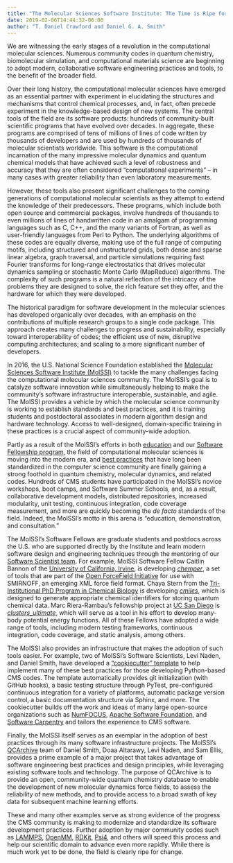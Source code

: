 ```yaml
---
title: "The Molecular Sciences Software Institute: The Time is Ripe for Change"
date: 2019-02-06T14:44:32-06:00
author: "T. Daniel Crawford and Daniel G. A. Smith"
---
```



We are witnessing the early stages of a revolution in the computational molecular sciences.  Numerous community codes in quantum chemistry, biomolecular simulation, and computational materials science are beginning to adopt modern, collaborative software engineering practices and tools, to the benefit of the broader field.

Over their long history, the computational molecular sciences have emerged as an essential partner with experiment in elucidating the structures and mechanisms that control chemical processes, and, in fact, often precede experiment in the knowledge-based design of new systems. The central tools of the field are its software products: hundreds of community-built scientific programs that have evolved over decades. In aggregate, these programs are comprised of tens of millions of lines of code written by thousands of developers and are used by hundreds of thousands of molecular scientists worldwide.  This software is the computational incarnation of the many impressive molecular dynamics and quantum chemical models that have achieved such a level of robustness and accuracy that they are often considered “computational experiments” – in many cases with greater reliability than even laboratory measurements.

However, these tools also present significant challenges to the coming generations of computational molecular scientists as they attempt to extend the knowledge of their predecessors.  These programs, which include both open source and commercial packages, involve hundreds of thousands to even millions of lines of handwritten code in an amalgam of programming languages such as C, C++, and the many variants of Fortran, as well as user-friendly languages from Perl to Python. The underlying algorithms of these codes are equally diverse, making use of the full range of computing motifs, including structured and unstructured grids, both dense and sparse linear algebra, graph traversal, and particle simulations requiring fast Fourier transforms for long-range electrostatics that drives molecular dynamics sampling or stochastic Monte Carlo (MapReduce) algorithms.  The complexity of such programs is a natural reflection of the intricacy of the problems they are designed to solve, the rich feature set they offer, and the hardware for which they were developed.

The historical paradigm for software development in the molecular sciences has developed organically over decades, with an emphasis on the contributions of multiple research groups to a single code package. This approach creates many challenges to progress and sustainability, especially toward interoperability of codes; the efficient use of new, disruptive computing architectures; and scaling to a more significant number of developers.

In 2016, the U.S. National Science Foundation established the [Molecular Sciences Software Institute (MolSSI)](https://molssi.org/) to tackle the many challenges facing the computational molecular sciences community.  The MolSSI’s goal is to catalyze software innovation while simultaneously helping to make the community’s software infrastructure interoperable, sustainable, and agile. The MolSSI provides a vehicle by which the molecular science community is working to establish standards and best practices, and it is training students and postdoctoral associates in modern algorithm design and hardware technology.  Access to well-designed, domain-specific training in these practices is a crucial aspect of community-wide adoption.  

Partly as a result of the MolSSI’s efforts in both [education](https://molssi.org/education/education-mission-statement/) and our [Software Fellowship program](https://molssi.org/the-molssi-software-fellowship-program/), the field of computational molecular sciences is moving into the modern era, and [best practices](https://molssi.org/education/best-practices/) that have long been standardized in the computer science community are finally gaining a strong foothold in quantum chemistry, molecular dynamics, and related codes.  Hundreds of CMS students have participated in the MolSSI’s novice workshops, boot camps, and Software Summer Schools, and, as a result, collaborative development models, distributed repositories, increased modularity, unit testing, continuous integration, code coverage measurement, and more are quickly becoming the *de facto* standards of the field. Indeed, the MolSSI’s motto in this arena is “education, demonstration, and consultation.”

The MolSSI’s Software Fellows are graduate students and postdocs across the U.S. who are supported directly by the Institute and learn modern software design and engineering techniques through the mentoring of our [Software Scientist team](https://molssi.org/molssi-software-scientists/).  For example, MolSSI Software Fellow Caitlin Bannon of the [University of California, Irvine](https://mobleylab.org/), is developing *[chemper](https://github.com/MobleyLab/chemper)*, a set of tools that are part of the [Open ForceField Initiative](http://openforcefield.org/) for use with SMIRNOFF, an emerging XML force field format.  Chaya Stern from the [Tri-Institutional PhD Program in Chemical Biology](http://chembio.triiprograms.org/) is developing *[cmiles](https://github.com/openforcefield/cmiles)*, which is designed to generate appropriate chemical identifiers for storing quantum chemical data.   Marc Riera-Rambau’s fellowship project at [UC San Diego](http://paesanigroup.ucsd.edu/) is *[clusters_ultimate](https://github.com/paesanilab/clusters_ultimate)*, which will serve as a tool in his effort to develop many-body potential energy functions.  All of these Fellows have adopted a wide range of tools, including modern testing frameworks, continuous integration, code coverage,  and static analysis, among others.  

The MolSSI also provides an infrastructure that makes the adoption of such tools easier.  For example, two of MolSSI’s Software Scientists, Levi Naden, and Daniel Smith, have developed a [“cookiecutter” template](https://github.com/MolSSI/cookiecutter-cms) to help implement many of these best practices for those developing Python-based CMS codes.  The template automatically provides git initialization (with GitHub hooks), a basic testing structure through PyTest, pre-configured continuous integration for a variety of platforms, automatic package version control, a basic documentation structure via Sphinx, and more.  The cookiecutter builds off the work and ideas of many large open-source organizations such as [NumFOCUS](https://numfocus.org/), [Apache Software Foundation](https://www.apache.org/), and [Software Carpentry](https://software-carpentry.org/) and tailors the experience to CMS software.


Finally, the MolSSI itself serves as an exemplar in the adoption of best practices through its many software infrastructure projects.  The MolSSI’s [QCArchive](https://qcfractal.readthedocs.io/en/latest/qcarchive_overview.html#) team of Daniel Smith, Doaa Altarawy, Levi Naden, and Sam Ellis, provides a prime example of a major project that takes advantage of software engineering best practices and design principles, while leveraging existing software tools and technology.  The purpose of QCArchive is to provide an open, community-wide quantum chemistry database to enable the development of new molecular dynamics force fields, to assess the reliability of new methods, and to provide access to a broad swath of key data for subsequent machine learning efforts.

These and many other examples serve as strong evidence of the progress the CMS community is making to modernize and standardize its software development practices.  Further adoption by major community codes such as [LAMMPS](https://lammps.sandia.gov/), [OpenMM](http://openmm.org/), [RDKit](https://www.rdkit.org/), [Psi4](http://www.psicode.org/), and others will speed this process and help our scientific domain to advance even more rapidly.   While there is much work yet to be done, the field is clearly ripe for change.
